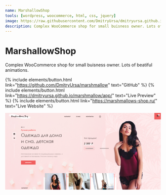 ```yaml
---
name: MarshallowShop
tools: [wordpress, woocommerce, html, css, jquery]
image: https://raw.githubusercontent.com/DmitryUrsa/dmitryursa.github.io/master/assets/Screens/marshmallows.png
description: Complex WooCommerce shop for small buisness owner. Lots of beatiful animations.
---
```


# MarshallowShop

Complex WooCommerce shop for small buisness owner. Lots of beatiful animations.

{% include elements/button.html link="https://github.com/DmitryUrsa/marshmallow" text="GitHub" %}
{% include elements/button.html link="https://dmitryursa.github.io/marshmallow/app/" text="Live Preview" %}
{% include elements/button.html link="https://marshmallows-shop.ru/" text="Live Website" %}

![preview](https://raw.githubusercontent.com/DmitryUrsa/dmitryursa.github.io/master/assets/Screens/marshmallows.png)
